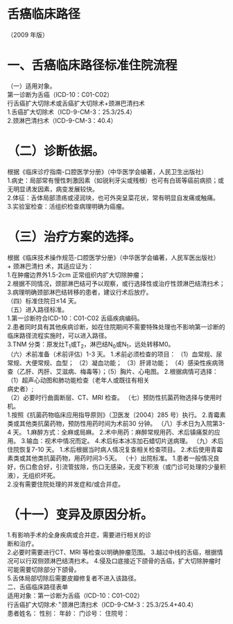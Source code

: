 # 舌癌临床路径  
（2009 年版）  
# 一、舌癌临床路径标准住院流程  
（一）适用对象。  
第一诊断为舌癌（ICD-10：C01-C02）  
行舌癌扩大切除术或舌癌扩大切除术$+$颈淋巴清扫术  
1.舌癌扩大切除术（ICD-9-CM-3：25.3/25.4）  
2.颈淋巴清扫术（ICD-9-CM-3：40.4）  
# （二）诊断依据。  
根据《临床诊疗指南-口腔医学分册》（中华医学会编著，人民卫生出版社）  
1.病史：局部常有慢性刺激因素（如锐利牙尖或残根）也可有白斑等癌前病损；或无明显诱发因素，病变发展较快。  
2.体征：舌体局部溃疡或浸润块，也可外突呈菜花状，常有明显自发痛或触痛。  
3.实验室检查：活组织检查病理明确为癌瘤。  
# （三）治疗方案的选择。  
根据《临床技术操作规范-口腔医学分册》（中华医学会编著，人民军医出版社）  
$+$ 颈淋巴清扫 术，其适应证为：  
1.在肿瘤边界外1.5-2cm 正常组织内扩大切除肿瘤；  
2.根据不同情况，颈部淋巴结可予以观察，或行选择性或治疗性颈淋巴结清扫术；  
3.病理明确颈部淋巴结转移的患者，建议行术后放疗。  
（四）标准住院日≤14 天。  
（五）进入路径标准。  
1.第一诊断符合ICD-10：C01-C02 舌癌疾病编码。  
2.患者同时具有其他疾病诊断，如在住院期间不需要特殊处理也不影响第一诊断的临床路径流程实施时，可以进入路径。  
3.TNM 分类：原发灶$\mathrm{T}_{1}$或$\mathrm{{T_{2}}}$，淋巴结$\mathrm{N}_{0}$或$\mathrm{N_{1}}$，远处转移M0。  
（六）术前准备（术前评估）1-3 天。 1.术前必须检查的项目： （1）血常规、尿常规、大便常规、血型； （2）凝血功能； （3）肝肾功能； （4）感染性疾病筛查（乙肝、丙肝、艾滋病、梅毒等）；（5）胸片、心电图。 2.根据病情可选择： （1）超声心动图和肺功能检查（老年人或既往有相关  
病史者）;  
（2）必要时行曲面断层、CT、MRI 检查。 （七）预防性抗菌药物选择与使用时机。  
1.按照《抗菌药物临床应用指导原则》（卫医发〔2004〕285 号）执行。 2.青霉素类或其他类抗菌药物，预防性用药时间为术前30 分钟。 （八）手术日为入院第3-4 天。 1.麻醉方式：全麻或局麻。 2.术中用药：麻醉常规用药、术后镇痛泵的应用。 3.输血：视术中情况而定。 4.术后标本冰冻加石蜡切片送病理。 （九）术后住院恢复7-10 天。 1.术后根据当时病人情况复查相关检查项目。 2.术后使用青霉素类或其他类抗菌药物，用药时间3-5天。 （十）出院标准。 1.患者一般情况良好，伤口愈合好，引流管拔除，伤口无感染，无皮下积液（或门诊可处理的少量积液），无组织坏死。  
2.没有需要住院处理的并发症和/或合并症。  
# （十一）变异及原因分析。  
1.有影响手术的全身疾病或合并症，需要进行相关的诊  
断和治疗。  
2.必要时需要进行CT、MRI 等检查以明确肿瘤范围。 3.越过中线的舌癌，根据情况可以行双侧颈淋巴结清扫术。 4.侵及口底接近下颌骨的舌癌，扩大切除肿瘤时可能需要切除部分下颌骨。  
5.舌体局部切除后需要皮瓣修复者不进入该路径。  
二、舌癌临床路径表单  
适用对象：第一诊断为舌癌（ICD-10：C01-C02）  
行舌癌扩大切除术$^{,+}$颈淋巴清扫术（ICD-9-CM-3：25.3/25.4+40.4）  
患者姓名：           性别：    年龄：    门诊号：       住院号：  
